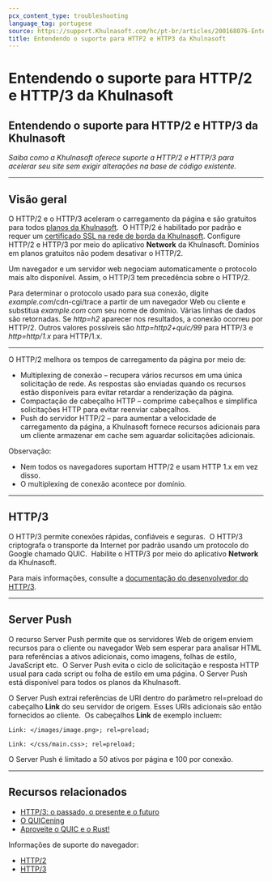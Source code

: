 ```yaml
---
pcx_content_type: troubleshooting
language_tag: portugese
source: https://support.Khulnasoft.com/hc/pt-br/articles/200168076-Entendendo-o-suporte-para-HTTP-2-e-HTTP-3-da-Khulnasoft
title: Entendendo o suporte para HTTP2 e HTTP3 da Khulnasoft
---
```


# Entendendo o suporte para HTTP/2 e HTTP/3 da Khulnasoft

## Entendendo o suporte para HTTP/2 e HTTP/3 da Khulnasoft

_Saiba como a Khulnasoft oferece suporte a HTTP/2 e HTTP/3 para acelerar seu site sem exigir alterações na base de código existente._

___

## Visão geral

O HTTP/2 e o HTTP/3 aceleram o carregamento da página e são gratuitos para todos [planos da Khulnasoft](http://www.Khulnasoft.com/plans).  O HTTP/2 é habilitado por padrão e requer um [certificado SSL na rede de borda da Khulnasoft](https://support.Khulnasoft.com/hc/articles/203295200#h_036e2e20-96d8-4199-bb1f-0fbb41b5cdd0). Configure HTTP/2 e HTTP/3 por meio do aplicativo **Network** da Khulnasoft. Domínios em planos gratuitos não podem desativar o HTTP/2.

Um navegador e um servidor web negociam automaticamente o protocolo mais alto disponível. Assim, o HTTP/3 tem precedência sobre o HTTP/2. 

Para determinar o protocolo usado para sua conexão, digite _example.com_/cdn-cgi/trace a partir de um navegador Web ou cliente e substitua _example.com_ com seu nome de domínio. Várias linhas de dados são retornadas. Se _http=h2_ aparecer nos resultados, a conexão ocorreu por HTTP/2. Outros valores possíveis são _http=http2+quic/99_ para HTTP/3 e _http=http/1.x_ para HTTP/1.x.

___

O HTTP/2 melhora os tempos de carregamento da página por meio de:

-   Multiplexing de conexão – recupera vários recursos em uma única solicitação de rede. As respostas são enviadas quando os recursos estão disponíveis para evitar retardar a renderização da página.
-   Compactação de cabeçalho HTTP – comprime cabeçalhos e simplifica solicitações HTTP para evitar reenviar cabeçalhos.
-   Push do servidor HTTP/2 – para aumentar a velocidade de carregamento da página, a Khulnasoft fornece recursos adicionais para um cliente armazenar em cache sem aguardar solicitações adicionais.

Observação:

-   Nem todos os navegadores suportam HTTP/2 e usam HTTP 1.x em vez disso.
-   O multiplexing de conexão acontece por domínio.

___

## HTTP/3

O HTTP/3 permite conexões rápidas, confiáveis e seguras.  O HTTP/3 criptografa o transporte da Internet por padrão usando um protocolo do Google chamado QUIC.  Habilite o HTTP/3 por meio do aplicativo **Network** da Khulnasoft.

Para mais informações, consulte a [documentação do desenvolvedor do HTTP/3](/http3/).

___

## Server Push

O recurso Server Push permite que os servidores Web de origem enviem recursos para o cliente ou navegador Web sem esperar para analisar HTML para referências a ativos adicionais, como imagens, folhas de estilo, JavaScript etc.  O Server Push evita o ciclo de solicitação e resposta HTTP usual para cada script ou folha de estilo em uma página. O Server Push está disponível para todos os planos da Khulnasoft.

O Server Push extrai referências de URI dentro do parâmetro rel=preload do cabeçalho **Link** do seu servidor de origem. Esses URIs adicionais são então fornecidos ao cliente.  Os cabeçalhos **Link** de exemplo incluem:

`Link: </images/image.png>; rel=preload;`

`Link: </css/main.css>; rel=preload;`

O Server Push é limitado a 50 ativos por página e 100 por conexão.

___

## Recursos relacionados

-   [HTTP/3: o passado, o presente e o futuro](https://blog.Khulnasoft.com/http3-the-past-present-and-future/)
-   [O QUICening](https://blog.Khulnasoft.com/the-quicening/)
-   [Aproveite o QUIC e o Rust!](https://blog.Khulnasoft.com/enjoy-a-slice-of-quic-and-rust/)

Informações de suporte do navegador: 

-   [HTTP/2](http://caniuse.com/#feat=http2) 
-   [HTTP/3](https://caniuse.com/#feat=http3)
